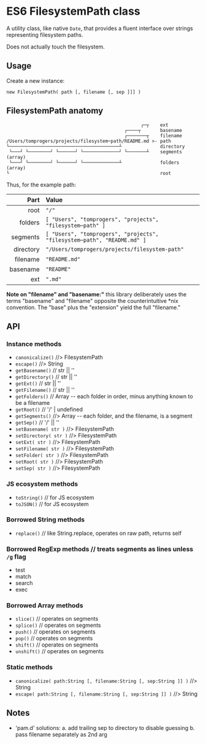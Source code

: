 # ES6 FilesystemPath class

A utility class, like native `Date`, that provides a fluent interface over strings representing filesystem paths.

Does not actually touch the filesystem.


## Usage

Create a new instance:

```
new FilesystemPath( path [, filename [, sep ]]] )
```


## FilesystemPath anatomy

```
                                                 ┌─┬    ext
                                           ┌────┬       basename
                                           ┌───────┬    filename
/Users/tomprogers/projects/filesystem─path/README.md >- path
└────────────────────────────────────────┴              directory
 └───┘ └────────┘ └──────┘ └─────────────┘ └───────┴    segments (array)
 └───┘ └────────┘ └──────┘ └─────────────┴              folders (array)
└                                                       root
```

Thus, for the example path:

| Part | Value |
| --: | :-- |
| root | `"/"` |
| folders | `[ "Users", "tomprogers", "projects", "filesystem─path" ]` |
| segments | `[ "Users", "tomprogers", "projects", "filesystem─path", "README.md" ]` |
| directory | `"/Users/tomprogers/projects/filesystem-path"` |
| filename | `"README.md"` |
| basename | `"README"` |
| ext | `".md"` |

**Note on "filename" and "basename:"** this library deliberately uses the terms "basename" and "filename" opposite the counterintuitive *nix convention. The "base" plus the "extension" yield the full "filename."


## API


### Instance methods

- `canonicalize()` //> FilesystemPath
- `escape()` //> String
- `getBasename()` // str || ''
- `getDirectory()` // str || ''
- `getExt()` // str || ''
- `getFilename()` // str || ''
- `getFolders()` // Array<String> -- each folder in order, minus anything known to be a filename
- `getRoot()` // '/' | undefined
- `getSegments()` //> Array<String> -- each folder, and the filename, is a segment
- `getSep()` // '/' || '\'
- `setBasename( str )` //> FilesystemPath
- `setDirectory( str )` //> FilesystemPath
- `setExt( str )` //> FilesystemPath
- `setFilename( str )` //> FilesystemPath
- `setFolder( str )` //> FilesystemPath
- `setRoot( str )` //> FilesystemPath
- `setSep( str )` //> FilesystemPath


### JS ecosystem methods

- `toString()` // for JS ecosystem
- `toJSON()` // for JS ecosystem


### Borrowed String methods

- `replace()` // like String.replace, operates on raw path, returns self


### Borrowed RegExp methods // treats segments as lines unless `/g` flag

- test
- match
- search
- exec


### Borrowed Array methods

- `slice()` // operates on segments
- `splice()` // operates on segments
- `push()` // operates on segments
- `pop()` // operates on segments
- `shift()` // operates on segments
- `unshift()` // operates on segments


### Static methods

- `canonicalize( path:String [, filename:String [, sep:String ]] )` //> String
- `escape( path:String [, filename:String [, sep:String ]] )` //> String


## Notes

- 'pam.d' solutions:
  a. add trailing sep to directory to disable guessing
  b. pass filename separately as 2nd arg
